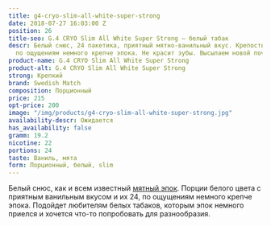```yaml
---
title: g4-cryo-slim-all-white-super-strong
date: 2018-07-27 16:03:00 Z
position: 26
title-seo: G.4 CRYO Slim All White Super Strong — белый табак
descr: Белый снюс, 24 пакетика, приятный мятно-ванильный вкус. Крепость 22 мг никотина,
  по ощущениям немного крепче эпока. Не красит зубы. Высылаем новой почтой
product-name: G.4 CRYO Slim All White Super Strong
product-alt: G.4 CRYO Slim All White Super Strong
strong: Крепкий
brand: Swedish Match
composition: Порционный
price: 215
opt-price: 200
image: "/img/products/g4-cryo-slim-all-white-super-strong.jpg"
availability-descr: Ожидается
has_availability: false
gramm: 19.2
nicotine: 22
portions: 24
taste: Ваниль, мята
form: Порционный, белый, slim
---
```


Белый снюс, как и всем известный [мятный эпок](/epok-strong-ice-cool-mint). Порции белого цвета с приятным ванильным вкусом и их 24, по ощущениям немного крепче эпока.
Подойдет любителям белых табаков, которым эпок немного приелся и хочется что-то попробовать для разнообразия. 
